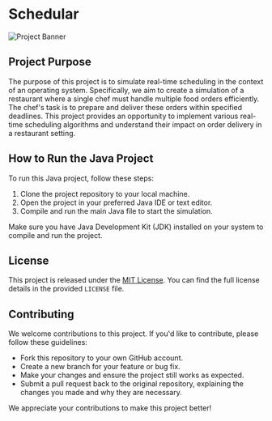 # Schedular

![Project Banner](https://scaler.com/topics/images/consumers-consuming-and-producers-producing-to-a-queue.webp)

## Project Purpose
The purpose of this project is to simulate real-time scheduling in the context of an operating system. Specifically, we aim to create a simulation of a restaurant where a single chef must handle multiple food orders efficiently. The chef's task is to prepare and deliver these orders within specified deadlines. This project provides an opportunity to implement various real-time scheduling algorithms and understand their impact on order delivery in a restaurant setting.

## How to Run the Java Project
To run this Java project, follow these steps:
1. Clone the project repository to your local machine.
2. Open the project in your preferred Java IDE or text editor.
3. Compile and run the main Java file to start the simulation.

Make sure you have Java Development Kit (JDK) installed on your system to compile and run the project.

## License
This project is released under the [MIT License](LICENSE). You can find the full license details in the provided `LICENSE` file.

## Contributing
We welcome contributions to this project. If you'd like to contribute, please follow these guidelines:
- Fork this repository to your own GitHub account.
- Create a new branch for your feature or bug fix.
- Make your changes and ensure the project still works as expected.
- Submit a pull request back to the original repository, explaining the changes you made and why they are necessary.

We appreciate your contributions to make this project better!
